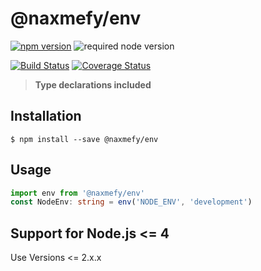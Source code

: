 # @naxmefy/env

[![npm version](https://badge.fury.io/js/%40naxmefy%2Fenv.svg)](https://badge.fury.io/js/%40naxmefy%2Fenv)
![required node version](https://img.shields.io/badge/node-%3E%3D%204.2.x-green.svg)

[![Build Status](https://travis-ci.org/naxmefy/node-env.svg?branch=master)](https://travis-ci.org/naxmefy/node-env)
[![Coverage Status](https://coveralls.io/repos/github/naxmefy/node-env/badge.svg?branch=master)](https://coveralls.io/github/naxmefy/node-env?branch=master)

> **Type declarations included**

## Installation

```
$ npm install --save @naxmefy/env
```

## Usage

```TypeScript
import env from '@naxmefy/env'
const NodeEnv: string = env('NODE_ENV', 'development')
```

## Support for Node.js <= 4

Use Versions <= 2.x.x
